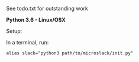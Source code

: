 See todo.txt for outstanding work

**Python 3.6 - Linux/OSX**

Setup:

In a terminal, run:

`alias slack="python3 path/to/microslack/init.py"`
